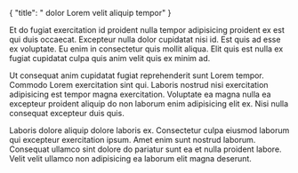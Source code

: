 {
  "title": " dolor Lorem velit aliquip tempor"
}

Et do fugiat exercitation id proident nulla tempor adipisicing proident ex est qui duis occaecat. Excepteur nulla dolor cupidatat nisi id. Est quis ad esse ex voluptate. Eu enim in consectetur quis mollit aliqua. Elit quis est nulla ex fugiat cupidatat culpa quis anim velit quis ex minim ad.

Ut consequat anim cupidatat fugiat reprehenderit sunt Lorem tempor. Commodo Lorem exercitation sint qui. Laboris nostrud nisi exercitation adipisicing est tempor magna exercitation. Voluptate ea magna nulla ea excepteur proident aliquip do non laborum enim adipisicing elit ex. Nisi nulla consequat excepteur duis quis.

Laboris dolore aliquip dolore laboris ex. Consectetur culpa eiusmod laborum qui excepteur exercitation ipsum. Amet enim sunt nostrud laborum. Consequat ullamco sint dolore do pariatur sunt ea et nulla proident labore. Velit velit ullamco non adipisicing ea laborum elit magna deserunt.